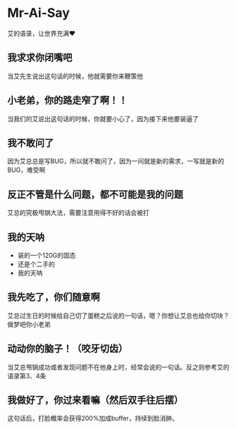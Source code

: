# Mr-Ai-Say
艾的语录，让世界充满❤️

## 我求求你闭嘴吧
 当艾先生说出这句话的时候，他就需要你来鞭策他

## 小老弟，你的路走窄了啊！！
 当我们的艾说出这句话的时候，你就要小心了，因为接下来他要装逼了

## 我不敢问了
 因为艾总总是写BUG，所以就不敢问了，因为一问就是新的需求，一写就是新的BUG，难受啊

 ## 反正不管是什么问题，都不可能是我的问题
 艾总的究极甩锅大法，需要注意用得不好的话会被打

## 我的天呐

- 装的一个120G的固态
- 还是个二手的
- 我的天呐

 ## 我先吃了，你们随意啊
 艾总过生日的时候给自己切了蛋糕之后说的一句话，嗯？你想让艾总也给你切块？做梦吧你小老弟
 
 ## 动动你的脑子！（咬牙切齿）
 当艾总甩锅成功或者发现问题不在他身上时，经常会说的一句话。反之则参考艾的语录第3、4条

 ## 我做好了，你过来看嘛（然后双手往后摆）
 这句话后，打脸概率会获得200%加成buffer，持续到脸消肿。
 
